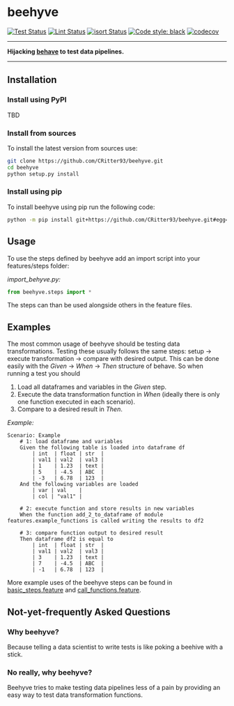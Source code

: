 # beehyve

[![Test Status](https://github.com/CRitter93/beehyve/workflows/Tests/badge.svg)](https://github.com/CRitter93/beehyve/actions?query=workflow%3ATests)
[![Lint Status](https://github.com/CRitter93/beehyve/workflows/Lint/badge.svg)](https://github.com/CRitter93/beehyve/actions?query=workflow%3ALint)
[![isort Status](https://github.com/CRitter93/beehyve/workflows/isort/badge.svg)](https://github.com/CRitter93/beehyve/actions?query=workflow%3Aisort)
[![Code style: black](https://img.shields.io/badge/code%20style-black-000000.svg)](https://github.com/psf/black)
[![codecov](https://codecov.io/gh/CRitter93/beehyve/branch/master/graph/badge.svg)](https://codecov.io/gh/CRitter93/beehyve)

---

__Hijacking [behave](https://behave.readthedocs.io/en/stable/) to test data pipelines.__

---

## Installation

### Install using PyPI
TBD

### Install from sources
To install the latest version from sources use:
```bash
git clone https://github.com/CRitter93/beehyve.git
cd beehyve
python setup.py install
```

### Install using pip
To install beehyve using pip run the following code:
```bash
python -m pip install git+https://github.com/CRitter93/beehyve.git#egg=beehyve
```

## Usage
To use the steps defined by beehyve add an import script into your features/steps folder:

*import_behyve.py:*
```python
from beehyve.steps import *
```

The steps can than be used alongside others in the feature files.

## Examples
The most common usage of beehyve should be testing data transformations.
Testing these usually follows the same steps: setup &rarr; execute transformation &rarr; compare with desired output.
This can be done easily with the *Given* &rarr; *When* &rarr; *Then* structure of behave.
So when running a test you should
1. Load all dataframes and variables in the *Given* step.
2. Execute the data transformation function in *When* (ideally there is only one function executed in each scenario).
3. Compare to a desired result in *Then*.

*Example:*
```gherkin
Scenario: Example
    # 1: load dataframe and variables
    Given the following table is loaded into dataframe df
        | int  | float | str  |
        | val1 | val2  | val3 |
        | 1    | 1.23  | text |
        | 5    | -4.5  | ABC  |
        | -3   | 6.78  | 123  |
    And the following variables are loaded
        | var | val    |
        | col | "val1" |

    # 2: execute function and store results in new variables
    When the function add_2_to_dataframe of module features.example_functions is called writing the results to df2

    # 3: compare function output to desired result
    Then dataframe df2 is equal to
        | int  | float | str  |
        | val1 | val2  | val3 |
        | 3    | 1.23  | text |
        | 7    | -4.5  | ABC  |
        | -1   | 6.78  | 123  |
```

More example uses of the beehyve steps can be found in [basic_steps.feature](https://github.com/CRitter93/beehyve/blob/initial_commit/features/basic_steps.feature) and [call_functions.feature](https://github.com/CRitter93/beehyve/blob/initial_commit/features/call_functions.feature).

## Not-yet-frequently Asked Questions
### Why beehyve?
Because telling a data scientist to write tests is like poking a beehive with a stick.

### No really, why beehyve?
Beehyve tries to make testing data pipelines less of a pain by providing an easy way to test data transformation functions.
